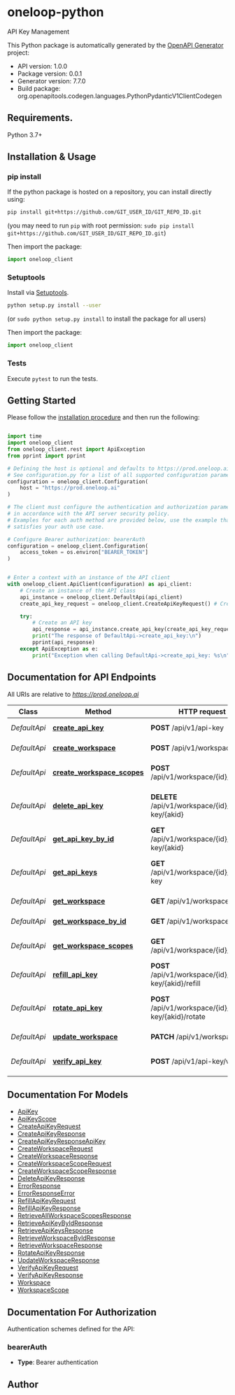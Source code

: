 # oneloop-python
API Key Management

This Python package is automatically generated by the [OpenAPI Generator](https://openapi-generator.tech) project:

- API version: 1.0.0
- Package version: 0.0.1
- Generator version: 7.7.0
- Build package: org.openapitools.codegen.languages.PythonPydanticV1ClientCodegen

## Requirements.

Python 3.7+

## Installation & Usage
### pip install

If the python package is hosted on a repository, you can install directly using:

```sh
pip install git+https://github.com/GIT_USER_ID/GIT_REPO_ID.git
```
(you may need to run `pip` with root permission: `sudo pip install git+https://github.com/GIT_USER_ID/GIT_REPO_ID.git`)

Then import the package:
```python
import oneloop_client
```

### Setuptools

Install via [Setuptools](http://pypi.python.org/pypi/setuptools).

```sh
python setup.py install --user
```
(or `sudo python setup.py install` to install the package for all users)

Then import the package:
```python
import oneloop_client
```

### Tests

Execute `pytest` to run the tests.

## Getting Started

Please follow the [installation procedure](#installation--usage) and then run the following:

```python

import time
import oneloop_client
from oneloop_client.rest import ApiException
from pprint import pprint

# Defining the host is optional and defaults to https://prod.oneloop.ai
# See configuration.py for a list of all supported configuration parameters.
configuration = oneloop_client.Configuration(
    host = "https://prod.oneloop.ai"
)

# The client must configure the authentication and authorization parameters
# in accordance with the API server security policy.
# Examples for each auth method are provided below, use the example that
# satisfies your auth use case.

# Configure Bearer authorization: bearerAuth
configuration = oneloop_client.Configuration(
    access_token = os.environ["BEARER_TOKEN"]
)


# Enter a context with an instance of the API client
with oneloop_client.ApiClient(configuration) as api_client:
    # Create an instance of the API class
    api_instance = oneloop_client.DefaultApi(api_client)
    create_api_key_request = oneloop_client.CreateApiKeyRequest() # CreateApiKeyRequest |  (optional)

    try:
        # Create an API key
        api_response = api_instance.create_api_key(create_api_key_request=create_api_key_request)
        print("The response of DefaultApi->create_api_key:\n")
        pprint(api_response)
    except ApiException as e:
        print("Exception when calling DefaultApi->create_api_key: %s\n" % e)

```

## Documentation for API Endpoints

All URIs are relative to *https://prod.oneloop.ai*

Class | Method | HTTP request | Description
------------ | ------------- | ------------- | -------------
*DefaultApi* | [**create_api_key**](docs/DefaultApi.md#create_api_key) | **POST** /api/v1/api-key | Create an API key
*DefaultApi* | [**create_workspace**](docs/DefaultApi.md#create_workspace) | **POST** /api/v1/workspace | Create a workspace
*DefaultApi* | [**create_workspace_scopes**](docs/DefaultApi.md#create_workspace_scopes) | **POST** /api/v1/workspace/{id}/scope | Create a workspace scope
*DefaultApi* | [**delete_api_key**](docs/DefaultApi.md#delete_api_key) | **DELETE** /api/v1/workspace/{id}/api-key/{akid} | Delets a key for a given workspace
*DefaultApi* | [**get_api_key_by_id**](docs/DefaultApi.md#get_api_key_by_id) | **GET** /api/v1/workspace/{id}/api-key/{akid} | Retrieve an API key by id
*DefaultApi* | [**get_api_keys**](docs/DefaultApi.md#get_api_keys) | **GET** /api/v1/workspace/{id}/api-key | Retrieve API keys for a workspace
*DefaultApi* | [**get_workspace**](docs/DefaultApi.md#get_workspace) | **GET** /api/v1/workspace | Retrieve a workspace
*DefaultApi* | [**get_workspace_by_id**](docs/DefaultApi.md#get_workspace_by_id) | **GET** /api/v1/workspace/{id} | Retrieve a workspace
*DefaultApi* | [**get_workspace_scopes**](docs/DefaultApi.md#get_workspace_scopes) | **GET** /api/v1/workspace/{id}/scopes | Retrieve workspace scopes
*DefaultApi* | [**refill_api_key**](docs/DefaultApi.md#refill_api_key) | **POST** /api/v1/workspace/{id}/api-key/{akid}/refill | Refill a key for a given workspace
*DefaultApi* | [**rotate_api_key**](docs/DefaultApi.md#rotate_api_key) | **POST** /api/v1/workspace/{id}/api-key/{akid}/rotate | Rotate a key for a given workspace
*DefaultApi* | [**update_workspace**](docs/DefaultApi.md#update_workspace) | **PATCH** /api/v1/workspace/{id} | Updates a workspace
*DefaultApi* | [**verify_api_key**](docs/DefaultApi.md#verify_api_key) | **POST** /api/v1/api-key/verify | Verify a key for a given workspace


## Documentation For Models

 - [ApiKey](docs/ApiKey.md)
 - [ApiKeyScope](docs/ApiKeyScope.md)
 - [CreateApiKeyRequest](docs/CreateApiKeyRequest.md)
 - [CreateApiKeyResponse](docs/CreateApiKeyResponse.md)
 - [CreateApiKeyResponseApiKey](docs/CreateApiKeyResponseApiKey.md)
 - [CreateWorkspaceRequest](docs/CreateWorkspaceRequest.md)
 - [CreateWorkspaceResponse](docs/CreateWorkspaceResponse.md)
 - [CreateWorkspaceScopeRequest](docs/CreateWorkspaceScopeRequest.md)
 - [CreateWorkspaceScopeResponse](docs/CreateWorkspaceScopeResponse.md)
 - [DeleteApiKeyResponse](docs/DeleteApiKeyResponse.md)
 - [ErrorResponse](docs/ErrorResponse.md)
 - [ErrorResponseError](docs/ErrorResponseError.md)
 - [RefillApiKeyRequest](docs/RefillApiKeyRequest.md)
 - [RefillApiKeyResponse](docs/RefillApiKeyResponse.md)
 - [RetrieveAllWorkspaceScopesResponse](docs/RetrieveAllWorkspaceScopesResponse.md)
 - [RetrieveApiKeyByIdResponse](docs/RetrieveApiKeyByIdResponse.md)
 - [RetrieveApiKeysResponse](docs/RetrieveApiKeysResponse.md)
 - [RetrieveWorkspaceByIdResponse](docs/RetrieveWorkspaceByIdResponse.md)
 - [RetrieveWorkspaceResponse](docs/RetrieveWorkspaceResponse.md)
 - [RotateApiKeyResponse](docs/RotateApiKeyResponse.md)
 - [UpdateWorkspaceResponse](docs/UpdateWorkspaceResponse.md)
 - [VerifyApiKeyRequest](docs/VerifyApiKeyRequest.md)
 - [VerifyApiKeyResponse](docs/VerifyApiKeyResponse.md)
 - [Workspace](docs/Workspace.md)
 - [WorkspaceScope](docs/WorkspaceScope.md)


<a id="documentation-for-authorization"></a>
## Documentation For Authorization


Authentication schemes defined for the API:
<a id="bearerAuth"></a>
### bearerAuth

- **Type**: Bearer authentication


## Author




